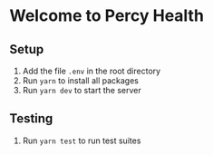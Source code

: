 # Welcome to Percy Health

## Setup

1. Add the file `.env` in the root directory
2. Run `yarn` to install all packages
3. Run `yarn dev` to start the server

## Testing

1. Run `yarn test` to run test suites

